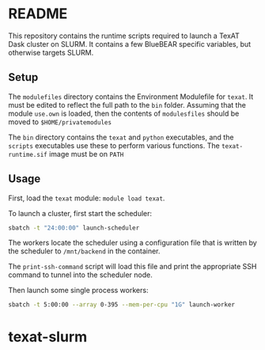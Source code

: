 # README
This repository contains the runtime scripts required to launch a TexAT Dask cluster on SLURM. It contains a few BlueBEAR specific variables, but otherwise targets SLURM.

## Setup
The `modulefiles` directory contains the Environment Modulefile for `texat`. It must be edited to reflect the full path to the `bin` folder. Assuming that the module `use.own` is loaded, then the contents of `modulesfiles` should be moved to `$HOME/privatemodules`

The `bin` directory contains the `texat` and `python` executables, and the `scripts` executables use these to perform various functions. The `texat-runtime.sif` image must be on `PATH`

## Usage
First, load the `texat` module:
`module load texat`.

To launch a cluster, first start the scheduler:
```bash
sbatch -t "24:00:00" launch-scheduler
```
The workers locate the scheduler using a configuration file that is written by the scheduler to `/mnt/backend` in the container. 

The `print-ssh-command` script will load this file and print the appropriate SSH command to tunnel into the scheduler node.

Then launch some single process workers:
```bash
sbatch -t 5:00:00 --array 0-395 --mem-per-cpu "1G" launch-worker
```

# texat-slurm
